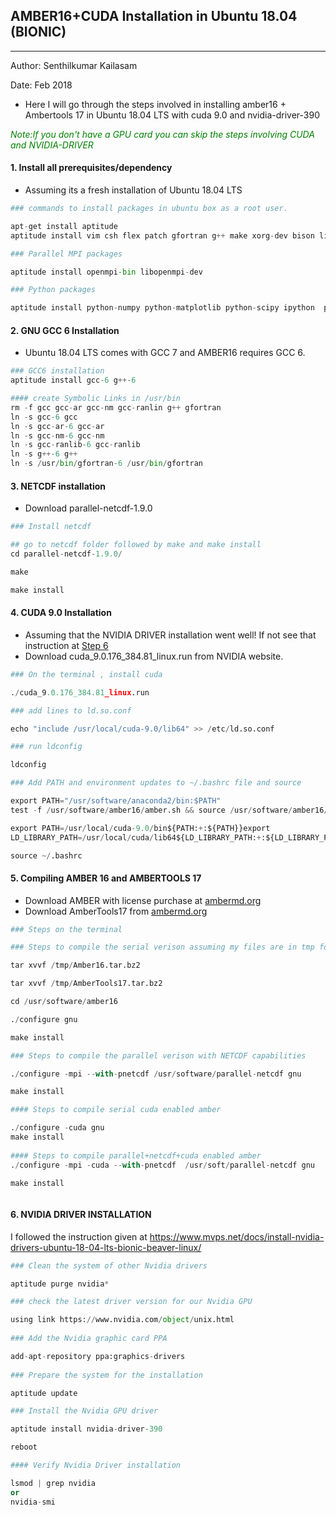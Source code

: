 
## __AMBER16+CUDA Installation in Ubuntu 18.04 (BIONIC)__

___

Author: Senthilkumar Kailasam

Date: Feb 2018
* Here I will go through the steps involved in installing amber16 + Ambertools 17 in Ubuntu 18.04 LTS with cuda 9.0 and nvidia-driver-390

<font color=green>*Note:If you don't have a GPU card you can skip the steps involving CUDA and NVIDIA-DRIVER* </font>


#### __1. Install all  prerequisites/dependency__

*  Assuming its a fresh installation of Ubuntu 18.04 LTS


```python
### commands to install packages in ubuntu box as a root user.

apt-get install aptitude
aptitude install vim csh flex patch gfortran g++ make xorg-dev bison libbz2-dev 

### Parallel MPI packages 

aptitude install openmpi-bin libopenmpi-dev 

### Python packages 

aptitude install python-numpy python-matplotlib python-scipy ipython  python-notebook cython python-dev python-pip 
```

#### __2. GNU GCC 6 Installation__

*  Ubuntu 18.04 LTS comes with GCC 7 and AMBER16 requires GCC 6. 


```python
### GCC6 installation
aptitude install gcc-6 g++-6

#### create Symbolic Links in /usr/bin
rm -f gcc gcc-ar gcc-nm gcc-ranlin g++ gfortran
ln -s gcc-6 gcc
ln -s gcc-ar-6 gcc-ar
ln -s gcc-nm-6 gcc-nm
ln -s gcc-ranlib-6 gcc-ranlib
ln -s g++-6 g++
ln -s /usr/bin/gfortran-6 /usr/bin/gfortran 
```

#### __3. NETCDF installation__

* Download parallel-netcdf-1.9.0 




```python
### Install netcdf

## go to netcdf folder followed by make and make install
cd parallel-netcdf-1.9.0/ 

make 

make install 
```

#### __4. CUDA 9.0 Installation__

* Assuming that the NVIDIA DRIVER installation went well! If not see that instruction at [Step 6](#NVIDIA-DRIVER)
* Download cuda_9.0.176_384.81_linux.run  from NVIDIA website.


```python
### On the terminal , install cuda

./cuda_9.0.176_384.81_linux.run 

### add lines to ld.so.conf

echo "include /usr/local/cuda-9.0/lib64" >> /etc/ld.so.conf 

### run ldconfig

ldconfig 

### Add PATH and environment updates to ~/.bashrc file and source

export PATH="/usr/software/anaconda2/bin:$PATH"
test -f /usr/software/amber16/amber.sh && source /usr/software/amber16/amber.sh

export PATH=/usr/local/cuda-9.0/bin${PATH:+:${PATH}}export 
LD_LIBRARY_PATH=/usr/local/cuda/lib64${LD_LIBRARY_PATH:+:${LD_LIBRARY_PATH}} 

source ~/.bashrc 
```

#### __5. Compiling AMBER 16 and AMBERTOOLS 17__

* Download AMBER with license purchase at [ambermd.org](http://ambermd.org/GetAmber.php)
* Download AmberTools17 from [ambermd.org](http://ambermd.org/AmberTools17-get.html)


```python
### Steps on the terminal

### Steps to compile the serial verison assuming my files are in tmp folder.

tar xvvf /tmp/Amber16.tar.bz2 

tar xvvf /tmp/AmberTools17.tar.bz2 

cd /usr/software/amber16 

./configure gnu 

make install 

### Steps to compile the parallel verison with NETCDF capabilities

./configure -mpi --with-pnetcdf /usr/software/parallel-netcdf gnu 

make install 

#### Steps to compile serial cuda enabled amber 

./configure -cuda gnu 
make install 
    
#### Steps to compile parallel+netcdf+cuda enabled amber 
./configure -mpi -cuda --with-pnetcdf  /usr/soft/parallel-netcdf gnu 

make install 



```



#### __6. NVIDIA DRIVER INSTALLATION__


I followed the instruction given at 
https://www.mvps.net/docs/install-nvidia-drivers-ubuntu-18-04-lts-bionic-beaver-linux/
<a id='NVIDIA-DRIVER'>
</a>


```python
### Clean the system of other Nvidia drivers

aptitude purge nvidia*

### check the latest driver version for our Nvidia GPU

using link https://www.nvidia.com/object/unix.html
    
### Add the Nvidia graphic card PPA

add-apt-repository ppa:graphics-drivers
    
### Prepare the system for the installation

aptitude update

### Install the Nvidia GPU driver

aptitude install nvidia-driver-390

reboot

#### Verify Nvidia Driver installation

lsmod | grep nvidia
or
nvidia-smi

```
